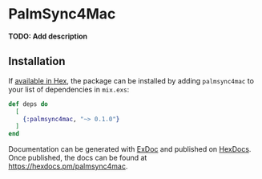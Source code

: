# PalmSync4Mac

**TODO: Add description**

## Installation

If [available in Hex](https://hex.pm/docs/publish), the package can be installed
by adding `palmsync4mac` to your list of dependencies in `mix.exs`:

```elixir
def deps do
  [
    {:palmsync4mac, "~> 0.1.0"}
  ]
end
```

Documentation can be generated with [ExDoc](https://github.com/elixir-lang/ex_doc)
and published on [HexDocs](https://hexdocs.pm). Once published, the docs can
be found at <https://hexdocs.pm/palmsync4mac>.
